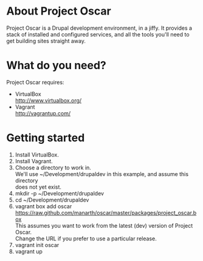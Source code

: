About Project Oscar
===================
Project Oscar is a Drupal development environment, in a jiffy.
It provides a stack of installed and configured services, and all the tools
you'll need to get building sites straight away.

What do you need?
=================
Project Oscar requires:
- VirtualBox  
  http://www.virtualbox.org/
- Vagrant  
  http://vagrantup.com/

Getting started
===============
1. Install VirtualBox.
2. Install Vagrant.
3. Choose a directory to work in.  
   We'll use ~/Development/drupaldev in this example, and assume this directory  
   does not yet exist.
4. mkdir -p ~/Development/drupaldev
5. cd ~/Development/drupaldev
6. vagrant box add oscar https://raw.github.com/manarth/oscar/master/packages/project_oscar.box  
   This assumes you want to work from the latest (dev) version of Project Oscar.  
   Change the URL if you prefer to use a particular release.
7. vagrant init oscar
8. vagrant up
